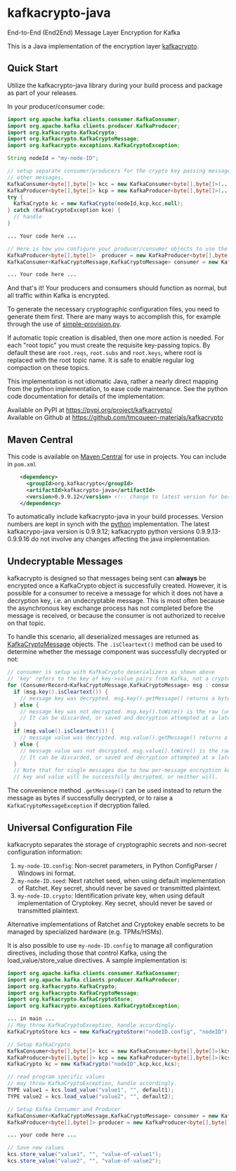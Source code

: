# kafkacrypto-java
End-to-End (End2End) Message Layer Encryption for Kafka

This is a Java implementation of the encryption layer [kafkacrypto](https://github.com/tmcqueen-materials/kafkacrypto).

## Quick Start
Utilize the kafkacrypto-java library during your build process and package as part of your releases.

In your producer/consumer code:
```java
import org.apache.kafka.clients.consumer.KafkaConsumer;
import org.apache.kafka.clients.producer.KafkaProducer;
import org.kafkacrypto.KafkaCrypto;
import org.kafkacrypto.KafkaCryptoMessage;
import org.kafkacrypto.exceptions.KafkaCryptoException;

String nodeId = "my-node-ID";

// setup separate consumer/producers for the crypto key passing messages. DO NOT use these for
// other messages.
KafkaConsumer<byte[],byte[]> kcc = new KafkaConsumer<byte[],byte[]>(...your server params and bytearray deserializers in normal form...);
KafkaProducer<byte[],byte[]> kcp = new KafkaProducer<byte[],byte[]>(...your server params and bytearray serializers in normal form...);
try {
  KafkaCrypto kc = new KafkaCrypto(nodeId,kcp,kcc,null);
} catch (KafkaCryptoException kce) {
  // handle
}

... Your code here ...

// Here is how you configure your producer/consumer objects to use the crypto (de)serializers
KafkaProducer<byte[],byte[]>  producer = new KafkaProducer<byte[],byte[]>(...,kc.getKeySerializer(), kc.getValueSerializer());
KafkaConsumer<KafkaCryptoMessage,KafkaCryptoMessage> consumer = new KafkaConsumer<KafkaCryptoMessage,KafkaCryptoMessage>(...,kc.getKeyDeserializer(), kc.getValueDeserializer());

... Your code here ...
```

And that's it! Your producers and consumers should function as normal, but all traffic within Kafka is encrypted. 

To generate the necessary cryptographic configuration files, you need to generate them first. There are many ways to accomplish this, for example through the use of [simple-provision.py](https://github.com/tmcqueen-materials/kafkacrypto/blob/master/tools/simple-provision.py).

If automatic topic creation is disabled, then one more action is needed. For each "root topic" you must create the requisite key-passing topics. By default these are `root.reqs`, `root.subs` and `root.keys`, where root is replaced with the root topic name. It is safe to enable regular log compaction on these topics.

This implementation is not idiomatic Java, rather a nearly direct mapping from the python implementation, to ease code maintenance. See the python code documentation for details of the implementation:

Available on PyPI at https://pypi.org/project/kafkacrypto/  
Available on Github at https://github.com/tmcqueen-materials/kafkacrypto

## Maven Central

This code is available on [Maven Central](https://search.maven.org/artifact/org.kafkacrypto/kafkacrypto-java) for use in projects. You can include in `pom.xml`

```xml
    <dependency>
      <groupId>org.kafkacrypto</groupId>
      <artifactId>kafkacrypto-java</artifactId>
      <version>0.9.9.12</version> <!-- change to latest version for best performance -->
    </dependency>
```

To automatically include kafkacrypto-java in your build processes. Version numbers are kept in synch with the [python](https://github.com/tmcqueen-materials/kafkacrypto) implementation. The latest kafkacrypo-java version is 0.9.9.12; kafkacrypto python versions 0.9.9.13-0.9.9.16 do not involve any changes affecting the java implementation.

## Undecryptable Messages
kafkacrypto is designed so that messages being sent can **always** be encrypted once a KafkaCrypto object is successfully created. However, it is possible for a consumer to receive a message for which it does not have a decryption key, i.e. an undecryptable message. This is most often because the asynchronous key exchange process has not completed before the message is received, or because the consumer is not authorized to receive on that topic. 

To handle this scenario, all deserialized messages are returned as [KafkaCryptoMessage](https://github.com/tmcqueen-materials/kafkacrypto-java/blob/master/src/main/java/org/kafkacrypto/KafkaCryptoMessage.java) objects. The `.isCleartext()` method can be used to determine whether the message component was successfully decrypted or not:
```java
// consumer is setup with KafkaCrypto deserializers as shown above
// 'key' refers to the key of key->value pairs from Kafka, not a cryptographic key
for (ConsumerRecord<KafkaCryptoMessage,KafkaCryptoMessage> msg : consumer) {
  if (msg.key().isCleartext()) {
    // message key was decrypted. msg.key().getMessage() returns a byte[] of the cleartext
  } else {
    // message key was not decrypted. msg.key().toWire() is the raw (undecrypted) message key
    // It can be discarded, or saved and decryption attempted at a later time
  }
  if (msg.value().isCleartext()) {
    // message value was decrypted. msg.value().getMessage() returns a byte[] of the cleartext
  } else {
    // message value was not decrypted. msg.value().toWire() is the raw (undecrypted) message value
    // It can be discarded, or saved and decryption attempted at a later time
  }
  // Note that for single messages due to how per-message encryption keys are derived, either both 
  // key and value will be successfully decrypted, or neither will.
```
The convenience method `.getMessage()` can be used instead to return the message as bytes if successfully decrypted, or to raise a `KafkaCryptoMessageException` if decryption failed.

## Universal Configuration File
kafkacrypto separates the storage of cryptographic secrets and non-secret configuration information:
  1. `my-node-ID.config`: Non-secret parameters, in Python ConfigParser / Windows ini format.
  1. `my-node-ID.seed`: Next ratchet seed, when using default implementation of Ratchet. Key secret, should never be saved or transmitted plaintext.
  1. `my-node-ID.crypto`: Identification private key, when using default implementation of Cryptokey. Key secret, should never be saved or transmitted plaintext.

Alternative implementations of Ratchet and Cryptokey enable secrets to be managed by specialized hardware (e.g. TPMs/HSMs).

It is also possible to use `my-node-ID.config` to manage all configuration directives, including those that control Kafka, using the load_value/store_value directives. A sample implementation is:
```java
import org.apache.kafka.clients.consumer.KafkaConsumer;
import org.apache.kafka.clients.producer.KafkaProducer;
import org.kafkacrypto.KafkaCrypto;
import org.kafkacrypto.KafkaCryptoMessage;
import org.kafkacrypto.KafkaCryptoStore;
import org.kafkacrypto.exceptions.KafkaCryptoException;

... in main ...
// May throw KafkaCryptoException, handle accordingly.
KafkaCryptoStore kcs = new KafkaCryptoStore("nodeID.config", "nodeID");

// Setup KafkaCrypto
KafkaConsumer<byte[],byte[]> kcc = new KafkaConsumer<byte[],byte[]>(kcs.get_kafka_config("consumer","crypto"));
KafkaProducer<byte[],byte[]> kcp = new KafkaProducer<byte[],byte[]>(kcs.get_kafka_config("producer","crypto"));
KafkaCrypto kc = new KafkaCrypto("nodeID",kcp,kcc,kcs);

// read program specific values
// may throw KafkaCryptoException, handle accordingly.
TYPE value1 = kcs.load_value("value1", "", default1);
TYPE value2 = kcs.load_value("value2", "", default2);

// Setup Kafka Consumer and Producer
KafkaConsumer<KafkaCryptoMessage,KafkaCryptoMessage> consumer = new KafkaConsumer<KafkaCryptoMessage,KafkaCryptoMessage>(kcs.get_kafka_config("consumer"), kc.getKeyDeserializer(), kc.getValueDeserializer());
KafkaProducer<byte[],byte[]> producer = new KafkaProducer<byte[],byte[]>(kcs.get_kafka_config("producer"), kc.getKeySerializer(), kc.getValueSerializer());

... your code here ...

// Save new values
kcs.store_value("value1", "", "value-of-value1");
kcs.store_value("value2", "", "value-of-value2");
```


